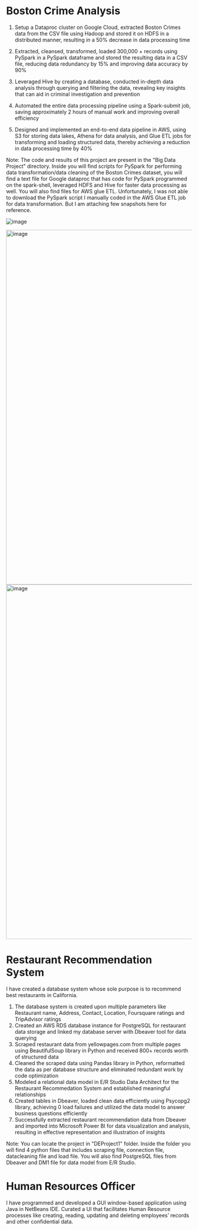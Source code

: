 # Boston Crime Analysis 

1. Setup a Dataproc cluster on Google Cloud, extracted Boston Crimes data from the CSV file using Hadoop and stored it on HDFS in a distributed manner, resulting in a 50% decrease in data processing time

2. Extracted, cleansed, transformed, loaded 300,000 + records using PySpark in a PySpark dataframe and stored the resulting data in a CSV file, reducing data redundancy by 15% and improving data accuracy by 90%

3. Leveraged Hive by creating a database, conducted in-depth data analysis through querying and filtering the data, revealing key insights that can aid in criminal investigation and prevention

4. Automated the entire data processing pipeline using a Spark-submit job, saving approximately 2 hours of manual work and improving overall efficiency

5. Designed and implemented an end-to-end data pipeline in AWS, using S3 for storing data lakes, Athena for data analysis, and Glue ETL jobs for transforming and loading structured data, thereby achieving a reduction in data processing time by 40%

Note: The code and results of this project are present in the "Big Data Project" directory. Inside you will find scripts for PySpark for performing data transformation/data cleaning of the Boston Crimes dataset, you will find a text file for Google dataproc that has code for PySpark programmed on the spark-shell, leveraged HDFS and Hive for faster data processing as well. You will also find files for AWS glue ETL. Unfortunately, I was not able to download the PySpark script I manually coded in the AWS Glue ETL job for data transformation. But I am attaching few snapshots here for reference.

![image](https://user-images.githubusercontent.com/113409553/220561578-b366a324-d5bd-48cc-a730-3629255b4a7d.png)

<img width="960" alt="image" src="https://user-images.githubusercontent.com/113409553/220561820-f87c7289-a32e-4e7d-8551-ca0d0d390892.png">

<img width="960" alt="image" src="https://user-images.githubusercontent.com/113409553/220561965-60b9f66b-56ba-4cdf-ad9d-f3dc9e36047e.png">




# Restaurant Recommendation System

I have created a database system whose sole purpose is to recommend best restaurants in California.

1. The database system is created upon multiple parameters like Restaurant name, Address, Contact, Location, Foursquare ratings and TripAdvisor ratings 
2. Created an AWS RDS database instance for PostgreSQL for restaurant data storage and linked my database server with Dbeaver tool for data querying
3. Scraped restaurant data from yellowpages.com from multiple pages using BeautifulSoup library in Python and received 800+ records worth of structured data
4. Cleaned the scraped data using Pandas library in Python, reformatted the data as per database structure and eliminated redundant work by code optimization
5. Modeled a relational data model in E/R Studio Data Architect for the Restaurant Recommedation System and established meaningful relationships
6. Created tables in Dbeaver, loaded clean data efficiently using Psycopg2 library, achieving 0 load failures and utilized the data model to answer business questions efficiently
7. Successfully extracted restaurant recommendation data from Dbeaver and imported into Microsoft Power BI for data visualization and analysis, resulting in effective representation and illustration of insights

Note: You can locate the project in "DEProject1" folder. Inside the folder you will find 4 python files that includes scraping file, connection file, datacleaning file and load file. You will also find PostgreSQL files from Dbeaver and DM1 file for data model from E/R Studio.
 

# Human Resources Officer

I have programmed and developed a GUI window-based application using Java in NetBeans IDE.
Curated a UI that facilitates Human Resource processes like creating, reading, updating and deleting employees’ records and other 
confidential data.



